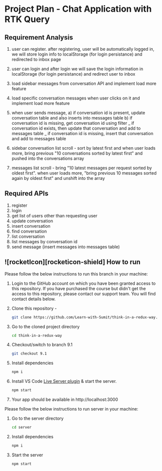 
# Project Plan - Chat Application with RTK Query

## Requirement Analysis

1. user can register. after registering, user will be automatically logged in, we will store login info to localStorage (for login persistance) and redirected to inbox page

2. user can login and after login we will save the login information in localStorage (for login persistance) and redirect user to inbox

3. load sidebar messages from conversation API and implement load more feature

4. load specific conversation messages when user clicks on it and implement load more feature

5. when user sends message,
   a) if conversation id is present, update conversation table and also inserts into messages table
   b) if conversation id is missing, get conversation id using filter
   _ if conversation id exists, then update that conversation and add to messages table
   _ if conversation id is missing, insert that conversation and add to messages table

6. sidebar conversation list scroll - sort by latest first and when user loads more, bring previous "10 conversations sorted by latest first" and pushed into the conversations array

7. messages list scroll - bring "10 latest messages per request sorted by oldest first". when user loads more, "bring previous 10 messages sorted again by oldest first" and unshift into the array

## Required APIs

1. register
2. login
3. get list of users other than requesting user
4. update conversation
5. insert conversation
6. find conversation
7. list conversation
8. list messages by conversation id
9. send message (insert messages into messages table)



<!-- HOW TO RUN -->

## ![rocketIcon][rocketicon-shield] How to run

Please follow the below instructions to run this branch in your machine:

1. Login to the GitHub account on which you have been granted access to this repository. If you have purchased the course but didn't get the access to this repository, please contact our support team. You will find contact details below.

2. Clone this repository -
   ```sh
   git clone https://github.com/Learn-with-Sumit/think-in-a-redux-way.git
   ```
3. Go to the cloned project directory
   ```sh
   cd think-in-a-redux-way
   ```
4. Checkout/switch to branch 9.1
   ```sh
   git checkout 9.1
   ```
5. Install dependencies
   ```sh
   npm i
   ```
6. Install VS Code [Live Server plugin](https://marketplace.visualstudio.com/items?itemName=ritwickdey.LiveServer) & start the server.
   ```sh
   npm start
   ```
7. Your app should be available in http://localhost:3000
 

Please follow the below instructions to run server in your machine:

1. Go to the server directory
   ```sh
   cd server
   ```
2. Install dependencies
   ```sh
   npm i
   ```
3. Start the server
   ```sh
   npm start
   ```

 
